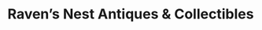 ---
title: "Raven’s Nest Antiques & Collectibles"
url: /minto/ravens-nest-antiques-und-collectibles/
shop: Antiquitäten
---
